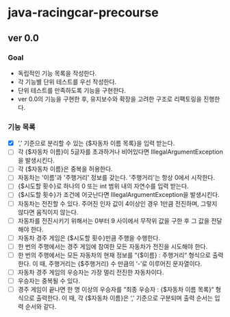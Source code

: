 # java-racingcar-precourse

## ver 0.0

### Goal

- 독립적인 기능 목록을 작성한다.
- 각 기능별 단위 테스트를 우선 작성한다.
- 단위 테스트를 만족하도록 기능을 구현한다.
- ver 0.0의 기능을 구현한 후, 유지보수와 확장을 고려한 구조로 리팩토링을 진행한다.

### 기능 목록

-[x] ‘,’ 기준으로 분리할 수 있는 {\$자동차 이름 목록}을 입력 받는다.
-[ ] 각 {\$자동차 이름}이 5글자를 초과하거나 비어있다면 IllegalArgumentException을 발생시킨다.
-[ ] 각 {\$자동차 이름}은 중복을 허용한다.
-[ ] 자동차는 '이름'과 '주행거리' 정보를 갖는다. '주행거리'는 항상 0에서 시작한다.
-[ ] {\$시도할 횟수}로 하나의 0 또는 int 범위 내의 자연수를 입력 받는다.
-[ ] {\$시도할 횟수}가 조건에 어긋난다면 IllegalArgumentException을 발생시킨다.
-[ ] 자동차는 전진할 수 있다. 주어진 인자 값이 4이상인 경우 1만큼 전진하며, 그렇지 않다면 움직이지 않는다.
-[ ] 자동차를 전진시키기 위해서는 0부터 9 사이에서 무작위 값을 구한 후 그 값을 전달해야 한다.
-[ ] 자동차 경주 게임은 {\$시도할 횟수}만큼 주행을 수행한다.
-[ ] 한 번의 주행에서는 경주 게임에 참여한 모든 자동차가 전진을 시도해야 한다.
-[ ] 한 번의 주행에서는 모든 자동차의 현재 정보를 “{\$이름} : 주행거리“ 형식으로 출력한다. 이 때, 주행거리는 {\$주행거리} 수 만큼의 ‘-’로 이루어진 문자열이다.
-[ ] 자동차 경주 게임의 우승자는 가장 멀리 전진한 자동차이다.
-[ ] 우승자는 중복될 수 있다.
-[ ] 경주 게임이 끝나면 한 명 이상의 우승자를 “최종 우승자 : {\$자동차 이름 목록}“ 형식으로 출력한다. 이 때, 각 {\$자동차 이름}은 ‘,’ 기준으로 구분되며 출력 순서는 입력 순서와 같다.